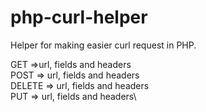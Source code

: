 # php-curl-helper
Helper for making easier curl request in PHP.

GET =>url, fields and headers\
POST => url, fields and headers\
DELETE => url, fields and headers\
PUT => url, fields and headers\

